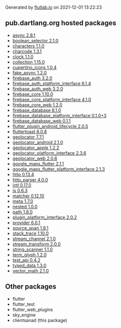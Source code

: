 Generated by [flutlab.io](https://flutlab.io) on 2021-12-01 13:22:23


## pub.dartlang.org hosted packages

 - [async 2.8.1](https://pub.dartlang.org/packages/async/versions/2.8.1)
 - [boolean_selector 2.1.0](https://pub.dartlang.org/packages/boolean_selector/versions/2.1.0)
 - [characters 1.1.0](https://pub.dartlang.org/packages/characters/versions/1.1.0)
 - [charcode 1.3.1](https://pub.dartlang.org/packages/charcode/versions/1.3.1)
 - [clock 1.1.0](https://pub.dartlang.org/packages/clock/versions/1.1.0)
 - [collection 1.15.0](https://pub.dartlang.org/packages/collection/versions/1.15.0)
 - [cupertino_icons 1.0.4](https://pub.dartlang.org/packages/cupertino_icons/versions/1.0.4)
 - [fake_async 1.2.0](https://pub.dartlang.org/packages/fake_async/versions/1.2.0)
 - [firebase_auth 3.2.0](https://pub.dartlang.org/packages/firebase_auth/versions/3.2.0)
 - [firebase_auth_platform_interface 6.1.4](https://pub.dartlang.org/packages/firebase_auth_platform_interface/versions/6.1.4)
 - [firebase_auth_web 3.2.0](https://pub.dartlang.org/packages/firebase_auth_web/versions/3.2.0)
 - [firebase_core 1.10.0](https://pub.dartlang.org/packages/firebase_core/versions/1.10.0)
 - [firebase_core_platform_interface 4.1.0](https://pub.dartlang.org/packages/firebase_core_platform_interface/versions/4.1.0)
 - [firebase_core_web 1.2.0](https://pub.dartlang.org/packages/firebase_core_web/versions/1.2.0)
 - [firebase_database 8.1.0](https://pub.dartlang.org/packages/firebase_database/versions/8.1.0)
 - [firebase_database_platform_interface 0.1.0+3](https://pub.dartlang.org/packages/firebase_database_platform_interface/versions/0.1.0+3)
 - [firebase_database_web 0.1.1](https://pub.dartlang.org/packages/firebase_database_web/versions/0.1.1)
 - [flutter_plugin_android_lifecycle 2.0.5](https://pub.dartlang.org/packages/flutter_plugin_android_lifecycle/versions/2.0.5)
 - [fluttertoast 8.0.8](https://pub.dartlang.org/packages/fluttertoast/versions/8.0.8)
 - [geolocator 7.7.1](https://pub.dartlang.org/packages/geolocator/versions/7.7.1)
 - [geolocator_android 2.1.0](https://pub.dartlang.org/packages/geolocator_android/versions/2.1.0)
 - [geolocator_apple 1.2.2](https://pub.dartlang.org/packages/geolocator_apple/versions/1.2.2)
 - [geolocator_platform_interface 2.3.6](https://pub.dartlang.org/packages/geolocator_platform_interface/versions/2.3.6)
 - [geolocator_web 2.0.6](https://pub.dartlang.org/packages/geolocator_web/versions/2.0.6)
 - [google_maps_flutter 2.1.1](https://pub.dartlang.org/packages/google_maps_flutter/versions/2.1.1)
 - [google_maps_flutter_platform_interface 2.1.3](https://pub.dartlang.org/packages/google_maps_flutter_platform_interface/versions/2.1.3)
 - [http 0.13.4](https://pub.dartlang.org/packages/http/versions/0.13.4)
 - [http_parser 4.0.0](https://pub.dartlang.org/packages/http_parser/versions/4.0.0)
 - [intl 0.17.0](https://pub.dartlang.org/packages/intl/versions/0.17.0)
 - [js 0.6.3](https://pub.dartlang.org/packages/js/versions/0.6.3)
 - [matcher 0.12.10](https://pub.dartlang.org/packages/matcher/versions/0.12.10)
 - [meta 1.7.0](https://pub.dartlang.org/packages/meta/versions/1.7.0)
 - [nested 1.0.0](https://pub.dartlang.org/packages/nested/versions/1.0.0)
 - [path 1.8.0](https://pub.dartlang.org/packages/path/versions/1.8.0)
 - [plugin_platform_interface 2.0.2](https://pub.dartlang.org/packages/plugin_platform_interface/versions/2.0.2)
 - [provider 6.0.1](https://pub.dartlang.org/packages/provider/versions/6.0.1)
 - [source_span 1.8.1](https://pub.dartlang.org/packages/source_span/versions/1.8.1)
 - [stack_trace 1.10.0](https://pub.dartlang.org/packages/stack_trace/versions/1.10.0)
 - [stream_channel 2.1.0](https://pub.dartlang.org/packages/stream_channel/versions/2.1.0)
 - [stream_transform 2.0.0](https://pub.dartlang.org/packages/stream_transform/versions/2.0.0)
 - [string_scanner 1.1.0](https://pub.dartlang.org/packages/string_scanner/versions/1.1.0)
 - [term_glyph 1.2.0](https://pub.dartlang.org/packages/term_glyph/versions/1.2.0)
 - [test_api 0.4.2](https://pub.dartlang.org/packages/test_api/versions/0.4.2)
 - [typed_data 1.3.0](https://pub.dartlang.org/packages/typed_data/versions/1.3.0)
 - [vector_math 2.1.0](https://pub.dartlang.org/packages/vector_math/versions/2.1.0)

## Other packages

 - flutter
 - flutter_test
 - flutter_web_plugins
 - sky_engine
 - clientsanad (this package)

